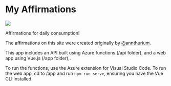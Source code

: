 # My Affirmations

[![](https://img.shields.io/endpoint?url=https%3A%2F%2Faka.ms%2Fvso-badge)](https://online.visualstudio.com/environments/new?name=My%20Affirmations&repo=jlooper/my-affirmations)

Affirmations for daily consumption!

The affirmations on this site were created originally by [@annthurium](https://github.com/annthurium/affirmations/blob/master/affirmations.js).

This app includes an API built using Azure functions (/api folder), and a web app using Vue.js (/app folder),.

To run the functions, use the Azure extension for Visual Studio Code. To run the web app, cd to /app and run `npm run serve`, ensuring you have the Vue CLI installed.

